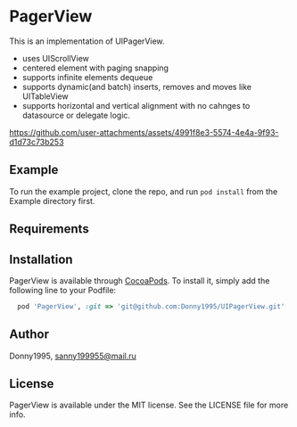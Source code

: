 # PagerView
This is an implementation of UIPagerView.
  + uses UIScrollView
  + centered element with paging snapping
  + supports infinite elements dequeue
  + supports dynamic(and batch) inserts, removes and moves like UITableView
  + supports horizontal and vertical alignment with no cahnges to datasource or delegate logic.




https://github.com/user-attachments/assets/4991f8e3-5574-4e4a-9f93-d1d73c73b253



## Example

To run the example project, clone the repo, and run `pod install` from the Example directory first.

## Requirements

## Installation

PagerView is available through [CocoaPods](https://cocoapods.org). To install
it, simply add the following line to your Podfile:

```ruby
  pod 'PagerView', :git => 'git@github.com:Donny1995/UIPagerView.git'
```

## Author

Donny1995, sanny199955@mail.ru

## License

PagerView is available under the MIT license. See the LICENSE file for more info.
